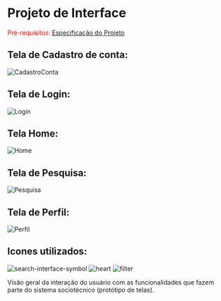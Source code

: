 
# Projeto de Interface

<span style="color:red">Pré-requisitos: <a href="02-Especificação do Projeto.md"> Especificação do Projeto</a></span>

## Tela de Cadastro de conta:
![CadastroConta](https://github.com/user-attachments/assets/ddd64688-f41a-4ddd-9494-f06d717a6547)

## Tela de Login:
![Login](https://github.com/user-attachments/assets/525c1889-3889-43c3-b770-6ac7affd6198)

## Tela Home:
![Home](https://github.com/user-attachments/assets/262c27d6-8fdd-4c03-bc37-23a4063b4cc3)

## Tela de Pesquisa:
![Pesquisa](https://github.com/user-attachments/assets/fe69d98c-03b3-4a64-9ebe-1648f68038d0)

## Tela de Perfil:
![Perfil](https://github.com/user-attachments/assets/8c23a9bf-0f55-4e86-b2da-c706a9d39dd8)

## Icones utilizados:
![search-interface-symbol](https://github.com/user-attachments/assets/04e43758-2cc4-4790-a103-cb4970153fbf)
![heart](https://github.com/user-attachments/assets/228768a4-b468-4ee6-9ad6-127d93c54e5f)
![filter](https://github.com/user-attachments/assets/8c599b35-1fe3-4ee7-ad58-76c4f6c892fb)


Visão geral da interação do usuário com as funcionalidades que fazem parte do sistema sociotécnico (protótipo de telas).
